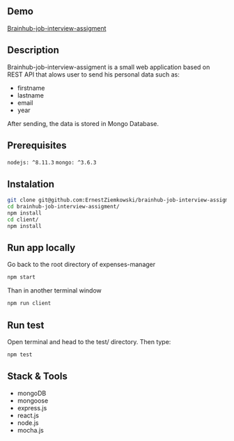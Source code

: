 ## Demo

[Brainhub-job-interview-assigment](https://quiet-plateau-48610.herokuapp.com)

## Description

Brainhub-job-interview-assigment is a small web application based on REST API that alows user to send his personal data such as:

- firstname
- lastname
- email
- year

After sending, the data is stored in Mongo Database.

## Prerequisites

`nodejs: ^8.11.3`
`mongo: ^3.6.3`

## Instalation

```sh
git clone git@github.com:ErnestZiemkowski/brainhub-job-interview-assigment.git
cd brainhub-job-interview-assigment/
npm install
cd client/
npm install
```

## Run app locally

Go back to the root directory of expenses-manager

```sh
npm start
```

Than in another terminal window

```sh
npm run client
```
## Run test

Open terminal and head to the test/ directory. Then type:
```sh
npm test
```

## Stack & Tools

- mongoDB
- mongoose
- express.js
- react.js
- node.js
- mocha.js